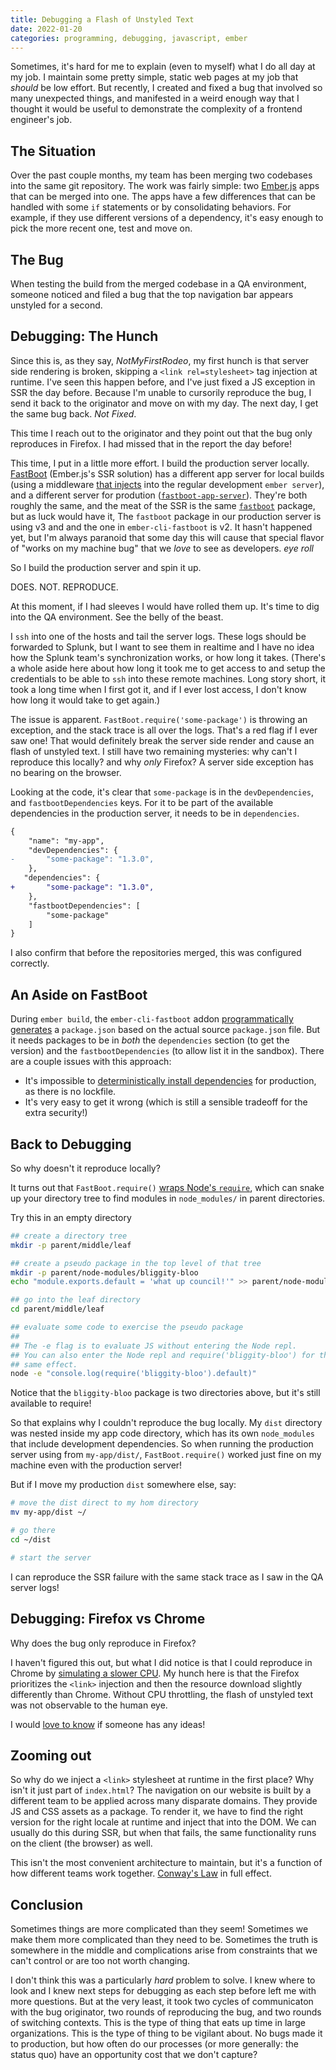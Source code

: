 ```yaml
---
title: Debugging a Flash of Unstyled Text
date: 2022-01-20
categories: programming, debugging, javascript, ember
---
```


Sometimes, it's hard for me to explain (even to myself) what I do all day at my
job. I maintain some pretty simple, static web pages at my job that *should* be low
effort. But recently, I created and fixed a bug that involved so many
unexpected things, and manifested in a weird enough way that I thought it would be
useful to demonstrate the complexity of a frontend engineer's job.

## The Situation

Over the past couple months, my team has been merging two codebases into the same
git repository. The work was fairly simple: two [Ember.js](https://emberjs.com) apps
that can be merged into one. The apps have a few differences that can be handled
with some `if` statements or by consolidating behaviors. For example, if they
use different versions of a dependency, it's easy enough to pick the more recent
one, test and move on.

## The Bug

When testing the build from the merged codebase in a QA environment, someone
noticed and filed a bug that the top navigation bar appears unstyled for a second.

## Debugging: The Hunch

Since this is, as they say, *NotMyFirstRodeo*, my first hunch is that server side
rendering is broken, skipping a `<link rel=stylesheet>` tag injection at runtime.
I've seen this happen before, and I've just fixed a JS exception in SSR the day before.
Because I'm unable to cursorily reproduce the bug, I send it back to the originator
and move on with my day. The next day, I get the same bug back. *Not Fixed*.

This time I reach out to the originator and they point out that the bug only
reproduces in Firefox. I had missed that in the report the day before!

This time, I put in a little more effort. I build the production server locally.
[FastBoot][5] (Ember.js's SSR solution) has a different app server for local builds
(using a middleware [that injects][6] into the regular development `ember server`),
and a different server for prodution ([`fastboot-app-server`][7]). They're both roughly
the same, and the meat of the SSR is the same [`fastboot`][9] package, but as luck
would have it, The `fastboot` package in our production server is using v3 and
and the one in `ember-cli-fastboot` is v2. It hasn't happened yet, but I'm always
paranoid that some day this will cause that special flavor of "works on my machine bug"
that we *love*  to see as developers. *eye roll*

So I build the production server and spin it up.

DOES. NOT. REPRODUCE.

At this moment, if I had sleeves I would have rolled them up. It's time to dig
into the QA environment. See the belly of the beast.

I `ssh` into one of the hosts and tail the server logs. These logs should be
forwarded to Splunk, but I want to see them in realtime and I have no idea how
the Splunk team's synchronization works, or how long it takes. (There's a whole
aside here about how long it took me to get access to and setup the credentials
to be able to `ssh` into these remote machines. Long story short, it took a long
time when I first got it, and if I ever lost access, I don't know how long it
would take to get again.)

The issue is apparent. `FastBoot.require('some-package')` is throwing an exception,
and the stack trace is all over the logs. That's a red flag if I ever saw one!
That would definitely break the server side render and cause an flash of unstyled text.
I still have two remaining mysteries: why can't I reproduce this locally? and
why *only* Firefox? A server side exception has no bearing on the browser.

Looking at the code, it's clear that `some-package` is in the `devDependencies`,
and `fastbootDependencies` keys. For it to be part of the available dependencies
in the production server, it needs to be in `dependencies`.

```diff
{
    "name": "my-app",
    "devDependencies": {
-       "some-package": "1.3.0",
    },
   "dependencies": {
+       "some-package": "1.3.0",
    },
    "fastbootDependencies": [
        "some-package"
    ]
}
```

I also confirm that before the repositories merged, this was configured
correctly.

## An Aside on FastBoot

During `ember build`, the `ember-cli-fastboot` addon [programmatically generates][1]
a `package.json` based on the actual source `package.json` file. But it needs
packages to be in _both_ the `dependencies` section (to get the version) and the
`fastbootDependencies` (to allow list it in the sandbox). There are a couple issues
with this approach:

- It's impossible to [deterministically install dependencies][10] for production, as there
is no lockfile.
- It's very easy to get it wrong (which is still a sensible tradeoff for the
extra security!)

## Back to Debugging

So why doesn't it reproduce locally?

It turns out that `FastBoot.require()` [wraps Node's `require`][2], which can
snake up your directory tree to find modules in `node_modules/` in parent directories.

Try this in an empty directory

```bash
## create a directory tree
mkdir -p parent/middle/leaf

## create a pseudo package in the top level of that tree
mkdir -p parent/node-modules/bliggity-bloo
echo "module.exports.default = 'what up council!'" >> parent/node-modules/bliggity-bloo/index.js`

## go into the leaf directory
cd parent/middle/leaf

## evaluate some code to exercise the pseudo package
##
## The -e flag is to evaluate JS without entering the Node repl.
## You can also enter the Node repl and require('bliggity-bloo') for the
## same effect.
node -e "console.log(require('bliggity-bloo').default)"
```

Notice that the `bliggity-bloo` package is two directories above, but it's
still available to require!

So that explains why I couldn't reproduce the bug locally. My `dist` directory
was nested inside my app code directory, which has its own `node_modules` that
include development dependencies. So when running the production server using
from `my-app/dist/`, `FastBoot.require()` worked just fine on my machine even
with the production server!

But if I move my production `dist` somewhere else, say:

```bash
# move the dist direct to my hom directory
mv my-app/dist ~/

# go there
cd ~/dist

# start the server
```

I can reproduce the SSR failure with the same stack trace as I saw in the QA
server logs!

## Debugging: Firefox vs Chrome

Why does the bug only reproduce in Firefox?

I haven't figured this out, but what I did notice is that I could reproduce
in Chrome by [simulating a slower CPU][3]. My hunch here is that the Firefox
prioritizes the `<link>` injection and then the resource download slightly differently
than Chrome. Without CPU throttling, the flash of unstyled text was not observable
to the human eye.

I would [love to know][4] if someone has any ideas!

## Zooming out

So why do we inject a `<link>` stylesheet at runtime in the first place? Why isn't
it just part of `index.html`? The navigation on our website is built by a different
team to be applied across many disparate domains. They provide JS and CSS assets
as a package. To render it, we have to find the right version for the right locale
at runtime and inject that into the DOM. We can usually do this during SSR, but
when that fails, the same functionality runs on the client (the browser) as well.

This isn't the most convenient architecture to maintain, but it's a function of
how different teams work together. [Conway's Law][8] in full effect.

## Conclusion

Sometimes things are more complicated than they seem! Sometimes we make them
more complicated than they need to be. Sometimes the truth is somewhere in the
middle and complications arise from constraints that we can't control or are too
not worth changing.

I don't think this was a particularly *hard* problem to solve. I knew where to
look and I knew next steps for debugging as each step before left me with more
questions. But at the very least, it took two cycles of communicaton with the
bug originator, two rounds of reproducing the bug, and two rounds of switching
contexts. This is the type of thing that eats up time in large organizations.
This is the type of thing to be vigilant about. No bugs made it to production,
but how often do our processes (or more generally: the status quo) have an
opportunity cost that we don't capture?

[1]: https://github.com/ember-fastboot/ember-cli-fastboot/blob/v3.2.0-beta.5/packages/ember-cli-fastboot/lib/broccoli/fastboot-config.js#L55-L56
[2]: https://github.com/ember-fastboot/ember-cli-fastboot/blob/v3.2.0-beta.5/packages/fastboot/src/fastboot-schema.js#L170-L171
[3]: https://developer.chrome.com/docs/devtools/evaluate-performance/#simulate_a_mobile_cpu
[4]: https://twitter.com/intent/tweet?text=@mehulkar%20hey%20hey%20hey
[5]: https://ember-fastboot.com
[6]: https://github.com/ember-fastboot/ember-cli-fastboot/blob/v3.2.0-beta.5/packages/ember-cli-fastboot/index.js#L309-L337
[7]: https://github.com/ember-fastboot/ember-cli-fastboot/tree/v3.2.0-beta.5/packages/fastboot-app-server
[8]: https://en.wikipedia.org/wiki/Conway%27s_law
[9]: https://github.com/ember-fastboot/ember-cli-fastboot/tree/v3.2.0-beta.5/packages/fastboot
[10]: https://github.com/ember-fastboot/ember-cli-fastboot/issues/885
